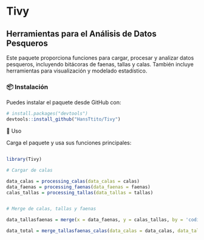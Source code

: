 # Tivy  
## Herramientas para el Análisis de Datos Pesqueros  

Este paquete proporciona funciones para cargar, procesar y analizar datos pesqueros, incluyendo bitácoras de faenas, tallas y calas. También incluye herramientas para visualización y modelado estadístico.  

### 📦 Instalación  
Puedes instalar el paquete desde GitHub con:  

```r
# install.packages("devtools")
devtools::install_github("HansTtito/Tivy")
```

🚀 Uso

Carga el paquete y usa sus funciones principales:

```r

library(Tivy)

# Cargar de calas

data_calas = processing_calas(data_calas = calas)
data_faenas = processing_faenas(data_faenas = faenas)
calas_tallas = processing_tallas(data_tallas = tallas)


# Merge de calas, tallas y faenas

data_tallasfaenas = merge(x = data_faenas, y = calas_tallas, by = 'codigo_faena', all = TRUE)

data_total = merge_tallasfaenas_calas(data_calas = data_calas, data_tallasfaenas = data_tallasfaenas)

```
